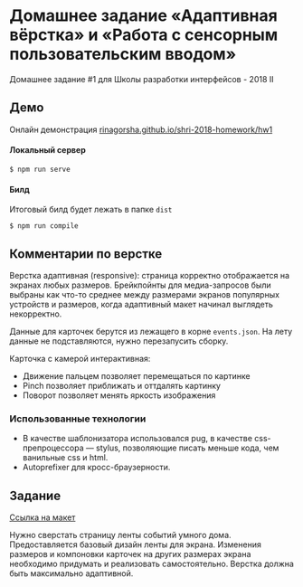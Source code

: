 # Домашнее задание «Адаптивная вёрстка» и «Работа с сенсорным пользовательским вводом»
Домашнее задание #1 для Школы разработки интерфейсов - 2018 II

## Демо
Онлайн демонстрация
[rinagorsha.github.io/shri-2018-homework/hw1](rinagorsha.github.io/shri-2018-homework/hw1)

#### Локальный сервер
```
$ npm run serve
```

#### Билд
Итоговый билд будет лежать в папке `dist`
```
$ npm run compile
```

## Комментарии по верстке
Верстка адаптивная (responsive): страница корректно отображается на экранах любых размеров.
Брейкпойнты для медиа-запросов были выбраны как что-то среднее между размерами экранов популярных устройств и размеров, когда адаптивный макет начинал выглядеть некорректно.

Данные для карточек берутся из лежащего в корне `events.json`. На лету данные не подставляются, нужно перезапусить сборку.

Карточка с камерой интерактивная: 
* Движение пальцем позволяет перемещаться по картинке
* Pinch позволяет приближать и оттдалять картинку
* Поворот позволяет менять яркость изображения

### Использованные технологии
* В качестве шаблонизатора использовался pug, в качестве css-препроцессора — stylus, позволяющие писать меньше кода, чем ванильные css и html.
* Autoprefixer для кросс-браузерности.

## Задание

[Ссылка на макет](https://shri-msk-2018-reviewer.github.io/shri-18-smarthouse-task-1/)

Нужно сверстать страницу ленты событий умного дома.
Предоставляется базовый дизайн ленты для экрана. Изменения размеров и компоновки карточек на других размерах экрана необходимо придумать и реализовать самостоятельно. Верстка должна быть максимально адаптивной.
